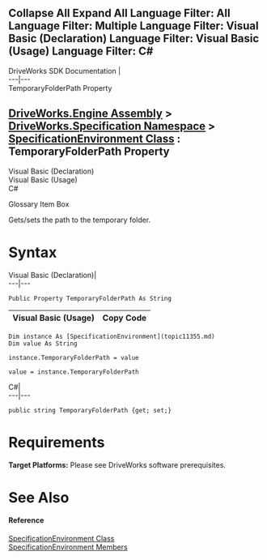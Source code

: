        

 Collapse All Expand All  Language Filter: All  Language Filter: Multiple  Language Filter: Visual Basic (Declaration) Language Filter: Visual Basic (Usage) Language Filter: C#  
---  
DriveWorks SDK Documentation  |   
---|---  
TemporaryFolderPath Property   
  
[DriveWorks.Engine Assembly](topic2156.md) > [DriveWorks.Specification Namespace](topic10764.md) > [SpecificationEnvironment Class](topic11355.md) : TemporaryFolderPath Property  
---  
  
Visual Basic (Declaration)    
Visual Basic (Usage)    
C# 

Glossary Item Box

Gets/sets the path to the temporary folder. 

# Syntax

Visual Basic (Declaration)|   
---|---  
      
    
    Public Property TemporaryFolderPath As String  
  
Visual Basic (Usage)| Copy Code  
---|---  
      
    
    Dim instance As [SpecificationEnvironment](topic11355.md)
    Dim value As String
     
    instance.TemporaryFolderPath = value
     
    value = instance.TemporaryFolderPath  
  
C#|   
---|---  
      
    
    public string TemporaryFolderPath {get; set;}  
  
# Requirements

**Target Platforms:** Please see DriveWorks software prerequisites.

# See Also

#### Reference

[SpecificationEnvironment Class](topic11355.md)   
[SpecificationEnvironment Members](topic11356.md)


